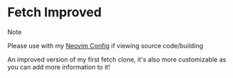 # Fetch Improved
> [!NOTE]
> Please use with my [Neovim Config](https://github.com/tomanw/nvim-config) if viewing source code/building

An improved version of my first fetch clone, it's also more customizable as you can add more information to it!
